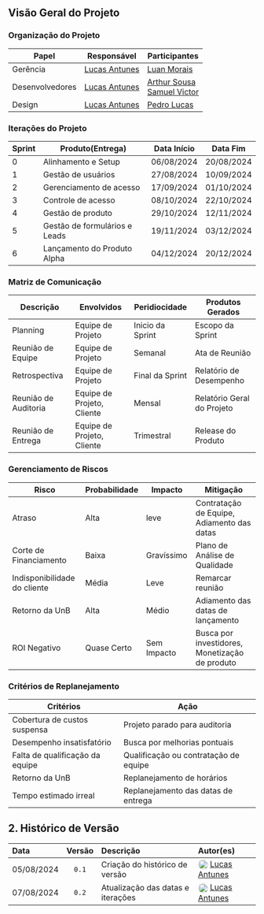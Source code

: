 ## Visão Geral do Projeto

### Organização do Projeto
| Papel           | Responsável                                        | Participantes                                                                                    |
| --------------- | -------------------------------------------------- | ------------------------------------------------------------------------------------------------ |
| Gerência        | [Lucas Antunes](https://github.com/LucasGSAntunes) | [Luan Morais](https://github.com/luanmoraisx)                                                    |
| Desenvolvedores | [Lucas Antunes](https://github.com/LucasGSAntunes) | [Arthur Sousa](https://github.com/artrsousa1) <br> [Samuel Victor](https://github.com/samuelvictorol) |
| Design          | [Lucas Antunes](https://github.com/LucasGSAntunes) | [Pedro Lucas](https://github.com/pedrucax)                                                       |

### Iterações do Projeto
| Sprint | Produto(Entrega)              | Data Início | Data Fim   |
| ------ | ----------------------------- | ----------- | ---------- |
| 0      | Alinhamento e Setup           | 06/08/2024  | 20/08/2024 |
| 1      | Gestão de usuários            | 27/08/2024  | 10/09/2024 |
| 2      | Gerenciamento de acesso       | 17/09/2024  | 01/10/2024 |
| 3      | Controle de acesso            | 08/10/2024  | 22/10/2024 |
| 4      | Gestão de produto             | 29/10/2024  | 12/11/2024 |
| 5      | Gestão de formulários e Leads | 19/11/2024  | 03/12/2024 |
| 6      | Lançamento do Produto Alpha   | 04/12/2024  | 20/12/2024 |

### Matriz de Comunicação
| Descrição            | Envolvidos                 | Peridiocidade    | Produtos Gerados           |
| -------------------- | -------------------------- | ---------------- | -------------------------- |
| Planning             | Equipe de Projeto          | Inicio da Sprint | Escopo da Sprint           |
| Reunião de Equipe    | Equipe de Projeto          | Semanal          | Ata de Reunião             |
| Retrospectiva        | Equipe de Projeto          | Final da Sprint  | Relatório de Desempenho    |
| Reunião de Auditoria | Equipe de Projeto, Cliente | Mensal           | Relatório Geral do Projeto |
| Reunião de Entrega   | Equipe de Projeto, Cliente | Trimestral       | Release do Produto         |

### Gerenciamento de Riscos
| Risco                        | Probabilidade | Impacto     | Mitigação                                      |
| ---------------------------- | ------------- | ----------- | ---------------------------------------------- |
| Atraso                       | Alta          | leve        | Contratação de Equipe, Adiamento das datas     |
| Corte de Financiamento       | Baixa         | Gravíssimo  | Plano de Análise de Qualidade                  |
| Indisponibilidade do cliente | Média         | Leve        | Remarcar reunião                               |
| Retorno da UnB               | Alta          | Médio       | Adiamento das datas de lançamento              |
| ROI Negativo                 | Quase Certo   | Sem Impacto | Busca por investidores, Monetização de produto |


### Critérios de Replanejamento
| Critérios                       | Ação                                            |
| ------------------------------- | ---------------------------------------------------- |
| Cobertura de custos suspensa    | Projeto parado para auditoria                        |
| Desempenho insatisfatório       | Busca por melhorias pontuais                         |
| Falta de qualificação da equipe | Qualificação ou contratação de equipe |
| Retorno da UnB                  | Replanejamento de horários                           |
| Tempo estimado irreal           | Replanejamento das datas de entrega |

## 2. Histórico de Versão 
| Data       | Versão | Descrição                         | Autor(es)                                                                                                                                                                       |
| :--------- | :----: | :-------------------------------- | :------------------------------------------------------------------------------------------------------------------------------------------------------------------------------ |
| 05/08/2024 | `0.1`  | Criação do histórico de versão    | <img src="https://github.com/LucasGSAntunes.png" width="20" height="20" style="border-radius: 50%; vertical-align: middle;"> [Lucas Antunes](https://github.com/LucasGSAntunes) |
| 07/08/2024 | `0.2`  | Atualização das datas e iterações | <img src="https://github.com/LucasGSAntunes.png" width="20" height="20" style="border-radius: 50%; vertical-align: middle;"> [Lucas Antunes](https://github.com/LucasGSAntunes) |
